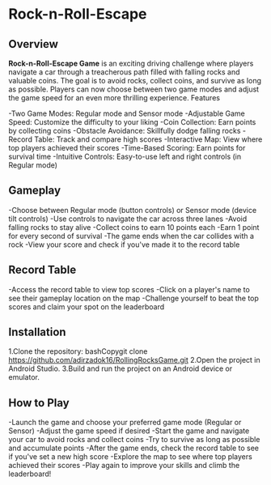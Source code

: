 # Rock-n-Roll-Escape
## Overview
**Rock-n-Roll-Escape Game** is an exciting driving challenge where players navigate a car through a treacherous path filled with falling rocks and valuable coins. The goal is to avoid rocks, collect coins, and survive as long as possible. Players can now choose between two game modes and adjust the game speed for an even more thrilling experience.
Features

-Two Game Modes: Regular mode and Sensor mode
-Adjustable Game Speed: Customize the difficulty to your liking
-Coin Collection: Earn points by collecting coins
-Obstacle Avoidance: Skillfully dodge falling rocks
-Record Table: Track and compare high scores
-Interactive Map: View where top players achieved their scores
-Time-Based Scoring: Earn points for survival time
-Intuitive Controls: Easy-to-use left and right controls (in Regular mode)

## Gameplay

-Choose between Regular mode (button controls) or Sensor mode (device tilt controls)
-Use controls to navigate the car across three lanes
-Avoid falling rocks to stay alive
-Collect coins to earn 10 points each
-Earn 1 point for every second of survival
-The game ends when the car collides with a rock
-View your score and check if you've made it to the record table

## Record Table

-Access the record table to view top scores
-Click on a player's name to see their gameplay location on the map
-Challenge yourself to beat the top scores and claim your spot on the leaderboard

## Installation

1.Clone the repository:
bashCopygit clone https://github.com/adirzadok16/RollingRocksGame.git
2.Open the project in Android Studio.
3.Build and run the project on an Android device or emulator.

## How to Play

-Launch the game and choose your preferred game mode (Regular or Sensor)
-Adjust the game speed if desired
-Start the game and navigate your car to avoid rocks and collect coins
-Try to survive as long as possible and accumulate points
-After the game ends, check the record table to see if you've set a new high score
-Explore the map to see where top players achieved their scores
-Play again to improve your skills and climb the leaderboard!

